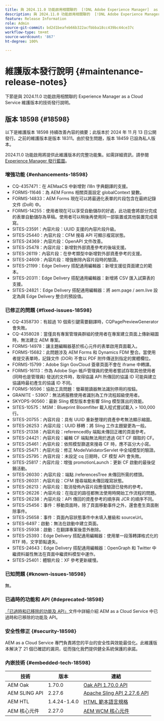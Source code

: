 ```yaml
---
title: 與 2024.11.0 功能啟用相關聯的  [!DNL Adobe Experience Manager]  as a Cloud Service 維護版本發行說明。
description: 與 2024.11.0 功能啟用相關聯的  [!DNL Adobe Experience Manager]  as a Cloud Service 維護版本發行說明。
feature: Release Information
role: Admin
source-git-commit: bd2d1beafeb66b322acfbbba18cc439bc44ce37c
workflow-type: tm+mt
source-wordcount: '867'
ht-degree: 100%

---
```


# 維護版本發行說明 {#maintenance-release-notes}

下節是與 2024.11.0 功能啟用相關聯的 Experience Manager as a Cloud Service 維護版本的技術發行說明。

## 版本 18598 {#18598}

以下是維護版本 18598 持續改善內容的摘要；此版本於 2024 年 11 月 13 日公開發行。之前的維護版本是版本 18311。由於發生問題，版本 18459 已設為私人版本。

2024.11.0 功能啟用將提供此維護版本的完整功能集。如需詳細資訊，請參閱 [Experience Manager 發行藍圖](https://experienceleague.adobe.com/zh-hant/docs/experience-manager-release-information/aem-release-updates/update-releases-roadmap)。

### 增強功能 {#enhancements-18598}

* CQ-4357471：在 AEMaaCS 中新增對 i18n 字典翻譯的支援。
* FORMS-11646：為 AEM Forms 相關頁面設定 globalContext 變數。
* FORMS-14833：AEM Forms 現在可以將最適化表單的片段包含在最終記錄文件 (DoR) 中。
* FORMS-14255：使用者現在可以享受自動儲存的好處，此功能會將部分完成的表單自動儲存為草稿。使用者可以稍後再使用同一部裝置或其他裝置完成填寫。
* SITES-23591：內容片段：UUID 支援的內容片段升級。
* SITES-25440：內容片段：CFM 搜尋 API 可顯示複寫狀態。
* SITES-24369：內容片段：OpenAPI 文件改善。
* SITES-25478：內容片段：新增對外部資產參考的後端支援。
* SITES-26119：內容片段：在參考類型中新增對外部資產參考的支援。
* SITES-24609：內容片段：增強刪除內容片段時的驗證。
* SITES-21199：Edge Delivery 搭配通用編輯器：新增支援從頁面建立的範本。
* SITES-20311：Edge Delivery 搭配通用編輯器：新增將 CSV 匯入試算表的支援。
* SITES-24821：Edge Delivery 搭配通用編輯器：將 aem.page / aem.live 設定為與 Edge Delivery 整合的預設值。

### 已修正的問題 {#fixed-issues-18598}

* CQ-4358730：有超過 10 個索引鍵需要翻譯時，CQPagePreviewGenerator 會失敗。
* CQ-4358028：當僅具有專案管理員群組的使用者在專案建立頁面上傳新縮圖時，無法建立 AEM 專案。
* FORMS-14978：讓主題編輯器基於核心元件的表單啟用頁面載入。
* FORMS-15682：此問題涉及 AEM Forms 和 Dynamics FDM 整合。當使用者提交表單時，記錄文件 (DOR) 不會以 PDF 附件傳送到指定的實體欄位。
* FORMS-15799：Adobe Sign GovCloud 簽章頁面不會在 iframe 中轉譯。
* FORMS-16113：作為 Adobe Sign 帳戶管理員的使用者嘗試存取其他使用者 (同時也是管理員) 發送的文件時，取得協議 API 所傳回的協議 ID 可能與建立協議時最初產生的協議 ID 不同。
* FORMS-16596：協助工具問題：螢幕閱讀器無法識別停用的按鈕。
* GRANITE - 53907：無法將服務使用者識別為工作流程超級使用者。
* SKYOPS-90560：最新 Sling 模型版本會影響 Sling 模型匯出的效能。
* SITES-10575：MSM：Blueprint Bloomfilter 載入程式嘗試載入 > 100,000 行。
* SITES-20755：內容片段：具有 UUID 重新整理的資產參考無法顯示縮圖。
* SITES-26253：內容片段：UUID 移轉：將 Sling 工作主題變更為一般。
* SITES-21338：內容片段：referencedBy 端點未傳回正確的頁面參考。
* SITES-24421：內容片段：編輯 CF 端點無法用於透過 GET CF 擷取的 CF。
* SITES-25461：內容片段：依照模型篩選來搜尋 CF 時，應不區分大小寫。
* SITES-25471：內容片段：修正 ModelValidatorServlet 中全域模型的驗證。
* SITES-25795：內容片段：未設定 cq 日期時，CF 模型 API 會失敗。
* SITES-25817：內容片段：增強 promotionLaunch：更新 CF 啟動的最後促銷活動。
* SITES-26030：內容片段：端點 /referencesTree 未傳回所需的標頭。
* SITES-26031：內容片段：CFM 搜尋端點未傳回複寫狀態。
* SITES-26213：內容片段：取消發佈內容片段應僅驗證已發佈的參考。
* SITES-26226：內容片段：在指定的路徑都無法使用時開始工作流程的問題。
* SITES-26238：內容片段：API 傳回的資產參考的順序與 JCR 的順序不同。
* SITES-25456：事件：移動頁面時，除了頁面移動事件之外，還會產生頁面刪除事件。
* SITES-25658：事件：頁面內容狀態事件中未填入層級和 sourceUrl。
* SITES-6497：啟動：無法在啟動中建立頁面。
* SITES-25938：啟動：在翻譯專案後意外刪除。
* SITES-25393：Edge Delivery 搭配通用編輯器：使用單一段落轉譯格式化的 RTF 時，文字節點遺失。
* SITES-24643：Edge Delivery 搭配通用編輯器：OpenGraph 和 Twitter 中繼資料屬性無法在頁面中繼資料模型中運作。
* SITES-25401：體驗片段：XF 參考更新緩慢。

### 已知問題 {#known-issues-18598}

無。

### 已過時的功能和 API {#deprecated-18598}

[「已過時和已移除的功能及 API」](/help/release-notes/deprecated-removed-features.md)文件中詳細介紹 AEM as a Cloud Service 中已過時和已移除的功能及 API。

### 安全性修正 {#security-18598}

AEM as a Cloud Service 專門負責將您的平台的安全性與效能最佳化。此維護版本解決了 21 個已確認的漏洞，從而強化我們提供健全系統保護的承諾。

### 內嵌技術 {#embedded-tech-18598}

| 技術 | 版本 | 連結 |
|---|---|---|
| AEM Oak | 1.70.0 | [Oak API 1.70.0 API](https://www.javadoc.io/doc/org.apache.jackrabbit/oak-api/1.70.0/index.html) |
| AEM SLING API | 2.27.6 | [Apache Sling API 2.27.6 API](https://www.javadoc.io/doc/org.apache.sling/org.apache.sling.api/latest/index.html) |
| AEM HTL | 1.4.24-1.4.0 | [HTML 範本語言規格](https://github.com/adobe/htl-spec) |
| AEM 核心元件 | 2.27.0 | [AEM WCM 核心元件](https://github.com/adobe/aem-core-wcm-components) |
